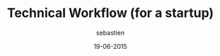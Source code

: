 ---
layout: video
title: "Technical Workflow (for a startup)"
author: sebastien
date: 19-06-2015
youtube_slug: "JQRiwZKJktE"
locale: "fr"
labels:
  - workshop
thumbnail: 2015-06-19-workshop-technical-workflow.jpg
description: "Sebastien Saunier vous présente un ensemble d'outils et de processus à utiliser pour mettre en place un workflow efficace entre vos développeurs et le reste de votre équipe."
---